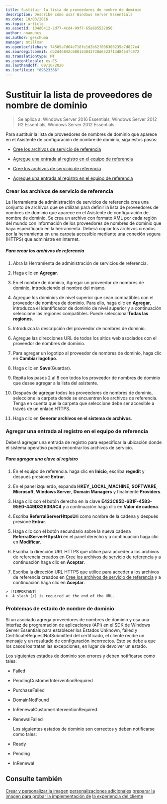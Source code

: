 ```yaml
---
title: Sustituir la lista de proveedores de nombre de dominio
description: Describe cómo usar Windows Server Essentials
ms.date: 10/03/2016
ms.topic: article
ms.assetid: 104d0412-2d77-4cd4-99f7-65a885522850
author: nnamuhcs
ms.author: geschuma
manager: mtillman
ms.openlocfilehash: 74509a7d64e718fe1d2b62f806306235e7d827e4
ms.sourcegitcommit: db2d46842c68813d043738d6523f13d8454fc972
ms.translationtype: MT
ms.contentlocale: es-ES
ms.lasthandoff: 09/10/2020
ms.locfileid: "89623366"
---
```

# <a name="replace-the-list-of-domain-name-providers"></a>Sustituir la lista de proveedores de nombre de dominio

>Se aplica a: Windows Server 2016 Essentials, Windows Server 2012 R2 Essentials, Windows Server 2012 Essentials

Para sustituir la lista de proveedores de nombres de dominio que aparece en el Asistente de configuración de nombre de dominio, siga estos pasos:


-   [Cree los archivos de servicio de referencia](Replace-the-List-of-Domain-Name-Providers.md#BKMK_ReferralFiles)

-   [Agregue una entrada al registro en el equipo de referencia](Replace-the-List-of-Domain-Name-Providers.md#BKMK_AddRegistry)

-   [Cree los archivos de servicio de referencia](../install/Replace-the-List-of-Domain-Name-Providers.md#BKMK_ReferralFiles)

-   [Agregue una entrada al registro en el equipo de referencia](../install/Replace-the-List-of-Domain-Name-Providers.md#BKMK_AddRegistry)


###  <a name="create-the-referral-service-files"></a><a name="BKMK_ReferralFiles"></a> Crear los archivos de servicio de referencia
 La Herramienta de administración de servicios de referencia crea una conjunto de archivos que se utilizan para definir la lista de proveedores de nombres de dominio que aparece en el Asistente de configuración de nombre de dominio. Se crea un archivo con formato XML por cada región del mundo con información de los proveedores de nombres de dominio que haya especificado en la herramienta. Deberá copiar los archivos creados por la herramienta en una carpeta accesible mediante una conexión segura (HTTPS) que administre en Internet.

##### <a name="to-create-the-referral-files"></a>Para crear los archivos de referencia

1.  Abra la Herramienta de administración de servicios de referencia.

2.  Haga clic en **Agregar**.

3.  En el nombre de dominio, Agregar un proveedor de nombres de dominio, introduciendo el nombre del mismo.

4.  Agregue los dominios de nivel superior que sean compatibles con el proveedor de nombres de dominio. Para ello, haga clic en **Agregar**, introduzca el identificador de dominio de nivel superior y a continuación seleccione las regiones compatibles. Puede seleccionar**Todas las regiones**.

5.  Introduzca la descripción del proveedor de nombres de dominio.

6.  Agregue las direcciones URL de todos los sitios web asociados con el proveedor de nombres de dominio.

7.  Para agregar un logotipo al proveedor de nombres de dominio, haga clic en **Cambiar logotipo**.

8.  Haga clic en **Save**(Guardar).

9. Repita los pasos 2 al 8 con todos los proveedor de nombres de dominio que desee agregar a la lista del asistente.

10. Después de agregar todos los proveedores de nombres de dominio, seleccione la carpeta donde se encuentren los archivos de referencia. Tenga en cuenta que la carpeta que seleccione debe ser accesible a través de un enlace HTTPS.

11. Haga clic en **Generar archivos en el sistema de archivos**.

###  <a name="add-an-entry-to-the-registry-on-the-reference-computer"></a><a name="BKMK_AddRegistry"></a> Agregar una entrada al registro en el equipo de referencia
 Deberá agregar una entrada de registro para especificar la ubicación donde el sistema operativo pueda encontrar los archivos de servicio.

##### <a name="to-add-a-key-to-the-registry"></a>Para agregar una clave al registro

1.  En el equipo de referencia. haga clic en **Inicio**, escriba **regedit** y después presione **Entrar**.

2.  En el panel izquierdo, expanda **HKEY_LOCAL_MACHINE**, **SOFTWARE**, **Microsoft**, **Windows Server**, **Domain Managers** y finalmente **Providers**.

3.  Haga clic con el botón derecho en la clave **E423C85D-6B1F-4583-95E0-449D8263BAC4** y a continuación haga clic en **Valor de cadena**.

4.  Escriba **ReferralServerHttpsUri** como nombre de la cadena y después presione **Entrar**.

5.  Haga clic con el botón secundario sobre la nueva cadena **ReferralServerHttpsUri** en el panel derecho y a continuación haga clic en **Modificar**.


6.  Escriba la dirección URL HTTPS que utilice para acceder a los archivos de referencia creados en [Cree los archivos de servicio de referencia](Replace-the-List-of-Domain-Name-Providers.md#BKMK_ReferralFiles) y a continuación haga clic en **Aceptar**.

6.  Escriba la dirección URL HTTPS que utilice para acceder a los archivos de referencia creados en [Cree los archivos de servicio de referencia](../install/Replace-the-List-of-Domain-Name-Providers.md#BKMK_ReferralFiles) y a continuación haga clic en **Aceptar**.


~~~
> [!IMPORTANT]
>  A slash (/) is required at the end of the URL.
~~~

###  <a name="domain-name-status-issues"></a><a name="BKMK_ReplaceDomainNameProviders"></a> Problemas de estado de nombre de dominio
 Si un asociado agrega proveedores de nombres de dominio y usa una interfaz de programación de aplicaciones (API) en el SDK de Windows Server Essentials para establecer los Estados Unknown, failed y CertificateRequestNotSubmitted del certificado, el cliente recibe un mensaje y un resultado de configuración incorrectos. Esto se debe a que los casos los tratan las excepciones, en lugar de devolver un estado.

 Los siguientes estados de dominio son errores y deben notificarse como tales:

- Failed

- PendingCustomerInterventionRequired

- PurchaseFailed

- DomainNotFound

- InRenewalCustomerInterventionRequired

- RenewalFailed

  Los siguientes estados de dominio son correctos y deben notificarse como tales:

- Ready

- Pending

- InRenewal

## <a name="see-also"></a>Consulte también

 [Crear y personalizar la imagen](Creating-and-Customizing-the-Image.md) [personalizaciones adicionales](Additional-Customizations.md) [preparar la imagen para probar la implementación de](Preparing-the-Image-for-Deployment.md) [la experiencia del cliente](Testing-the-Customer-Experience.md)

